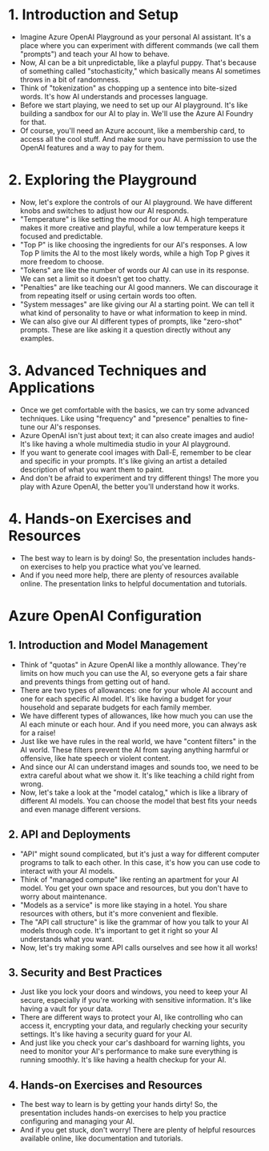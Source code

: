 # 1. Introduction and Setup

* Imagine Azure OpenAI Playground as your personal AI assistant. It's a place where you can experiment with different commands (we call them "prompts") and teach your AI how to behave.
* Now, AI can be a bit unpredictable, like a playful puppy. That's because of something called "stochasticity," which basically means AI sometimes throws in a bit of randomness.
* Think of "tokenization" as chopping up a sentence into bite-sized words. It's how AI understands and processes language.
* Before we start playing, we need to set up our AI playground. It's like building a sandbox for our AI to play in. We'll use the Azure AI Foundry for that.
* Of course, you'll need an Azure account, like a membership card, to access all the cool stuff. And make sure you have permission to use the OpenAI features and a way to pay for them.

# 2. Exploring the Playground

* Now, let's explore the controls of our AI playground. We have different knobs and switches to adjust how our AI responds.
* "Temperature" is like setting the mood for our AI. A high temperature makes it more creative and playful, while a low temperature keeps it focused and predictable.
* "Top P" is like choosing the ingredients for our AI's responses. A low Top P limits the AI to the most likely words, while a high Top P gives it more freedom to choose.
* "Tokens" are like the number of words our AI can use in its response. We can set a limit so it doesn't get too chatty.
* "Penalties" are like teaching our AI good manners. We can discourage it from repeating itself or using certain words too often.
* "System messages" are like giving our AI a starting point. We can tell it what kind of personality to have or what information to keep in mind.
* We can also give our AI different types of prompts, like "zero-shot" prompts. These are like asking it a question directly without any examples.

# 3. Advanced Techniques and Applications

* Once we get comfortable with the basics, we can try some advanced techniques. Like using "frequency" and "presence" penalties to fine-tune our AI's responses.
* Azure OpenAI isn't just about text; it can also create images and audio! It's like having a whole multimedia studio in your AI playground.
* If you want to generate cool images with Dall-E, remember to be clear and specific in your prompts. It's like giving an artist a detailed description of what you want them to paint.
* And don't be afraid to experiment and try different things! The more you play with Azure OpenAI, the better you'll understand how it works.

# 4. Hands-on Exercises and Resources

* The best way to learn is by doing! So, the presentation includes hands-on exercises to help you practice what you've learned.
* And if you need more help, there are plenty of resources available online. The presentation links to helpful documentation and tutorials.

# Azure OpenAI Configuration

## 1. Introduction and Model Management

* Think of "quotas" in Azure OpenAI like a monthly allowance. They're limits on how much you can use the AI, so everyone gets a fair share and prevents things from getting out of hand.
* There are two types of allowances: one for your whole AI account and one for each specific AI model. It's like having a budget for your household and separate budgets for each family member.
* We have different types of allowances, like how much you can use the AI each minute or each hour. And if you need more, you can always ask for a raise!
* Just like we have rules in the real world, we have "content filters" in the AI world. These filters prevent the AI from saying anything harmful or offensive, like hate speech or violent content.
* And since our AI can understand images and sounds too, we need to be extra careful about what we show it. It's like teaching a child right from wrong.
* Now, let's take a look at the "model catalog," which is like a library of different AI models. You can choose the model that best fits your needs and even manage different versions.

## 2. API and Deployments

* "API" might sound complicated, but it's just a way for different computer programs to talk to each other. In this case, it's how you can use code to interact with your AI models.
* Think of "managed compute" like renting an apartment for your AI model. You get your own space and resources, but you don't have to worry about maintenance.
* "Models as a service" is more like staying in a hotel. You share resources with others, but it's more convenient and flexible.
* The "API call structure" is like the grammar of how you talk to your AI models through code. It's important to get it right so your AI understands what you want.
* Now, let's try making some API calls ourselves and see how it all works!

## 3. Security and Best Practices

* Just like you lock your doors and windows, you need to keep your AI secure, especially if you're working with sensitive information. It's like having a vault for your data.
* There are different ways to protect your AI, like controlling who can access it, encrypting your data, and regularly checking your security settings. It's like having a security guard for your AI.
* And just like you check your car's dashboard for warning lights, you need to monitor your AI's performance to make sure everything is running smoothly. It's like having a health checkup for your AI.

## 4. Hands-on Exercises and Resources

* The best way to learn is by getting your hands dirty! So, the presentation includes hands-on exercises to help you practice configuring and managing your AI.
* And if you get stuck, don't worry! There are plenty of helpful resources available online, like documentation and tutorials.
